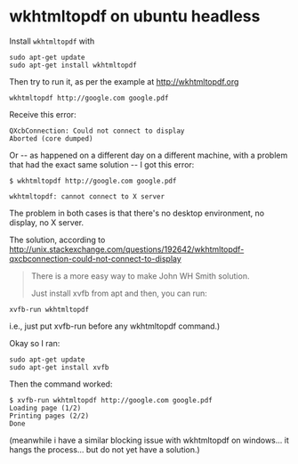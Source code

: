 ﻿# wkhtmltopdf on ubuntu headless


Install `wkhtmltopdf` with

	sudo apt-get update
    sudo apt-get install wkhtmltopdf

Then try to run it, as per the example at <http://wkhtmltopdf.org>


    wkhtmltopdf http://google.com google.pdf

Receive this error:

    QXcbConnection: Could not connect to display
    Aborted (core dumped)


Or -- as happened on a different day on a different machine, with a problem that had the exact same solution -- I got this error:

	$ wkhtmltopdf http://google.com google.pdf

	wkhtmltopdf: cannot connect to X server

The problem in both cases is that there's no desktop environment, no display, no X server.

The solution, according to <http://unix.stackexchange.com/questions/192642/wkhtmltopdf-qxcbconnection-could-not-connect-to-display>

> There is a more easy way to make John WH Smith solution.
>
> Just install xvfb from apt and then, you can run:

    xvfb-run wkhtmltopdf

i.e., just put xvfb-run before any wkhtmltopdf command.)

Okay so I ran:

    sudo apt-get update
    sudo apt-get install xvfb


Then the command worked:

    $ xvfb-run wkhtmltopdf http://google.com google.pdf
    Loading page (1/2)
	Printing pages (2/2)
	Done

(meanwhile i have a similar blocking issue with wkhtmltopdf on windows... it hangs the process... but do not yet have a solution.)